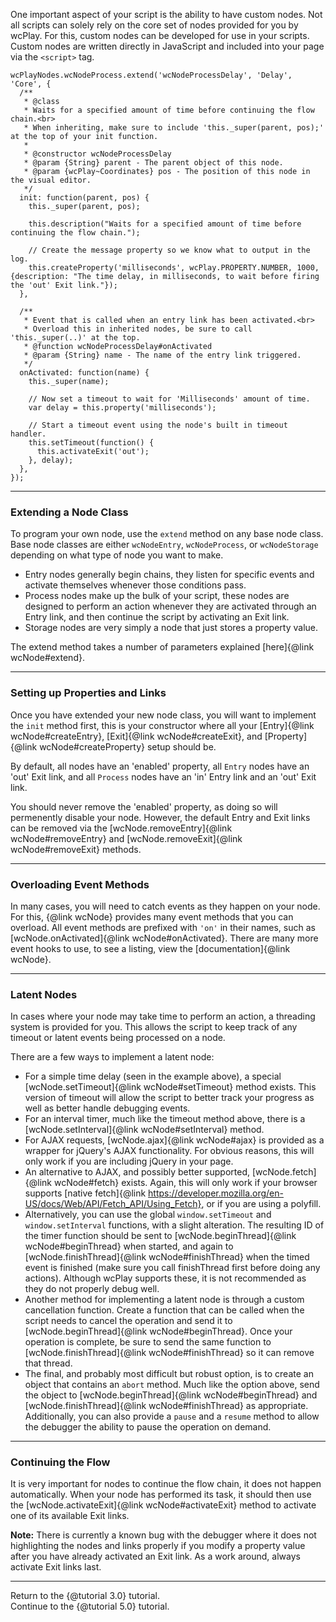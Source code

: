 
One important aspect of your script is the ability to have custom nodes. Not all scripts can solely rely on the core set of nodes provided for you by wcPlay. For this, custom nodes can be developed for use in your scripts. Custom nodes are written directly in JavaScript and included into your page via the `<script>` tag.

```
wcPlayNodes.wcNodeProcess.extend('wcNodeProcessDelay', 'Delay', 'Core', {
  /**
   * @class
   * Waits for a specified amount of time before continuing the flow chain.<br>
   * When inheriting, make sure to include 'this._super(parent, pos);' at the top of your init function.
   *
   * @constructor wcNodeProcessDelay
   * @param {String} parent - The parent object of this node.
   * @param {wcPlay~Coordinates} pos - The position of this node in the visual editor.
   */
  init: function(parent, pos) {
    this._super(parent, pos);

    this.description("Waits for a specified amount of time before continuing the flow chain.");

    // Create the message property so we know what to output in the log.
    this.createProperty('milliseconds', wcPlay.PROPERTY.NUMBER, 1000, {description: "The time delay, in milliseconds, to wait before firing the 'out' Exit link."});
  },

  /**
   * Event that is called when an entry link has been activated.<br>
   * Overload this in inherited nodes, be sure to call 'this._super(..)' at the top.
   * @function wcNodeProcessDelay#onActivated
   * @param {String} name - The name of the entry link triggered.
   */
  onActivated: function(name) {
    this._super(name);

    // Now set a timeout to wait for 'Milliseconds' amount of time.    
    var delay = this.property('milliseconds');

    // Start a timeout event using the node's built in timeout handler.
    this.setTimeout(function() {
      this.activateExit('out');
    }, delay);
  },
});
```

****
### Extending a Node Class ###

To program your own node, use the `extend` method on any base node class. Base node classes are either `wcNodeEntry`, `wcNodeProcess`, or `wcNodeStorage` depending on what type of node you want to make.
- Entry nodes generally begin chains, they listen for specific events and activate themselves whenever those conditions pass.
- Process nodes make up the bulk of your script, these nodes are designed to perform an action whenever they are activated through an Entry link, and then continue the script by activating an Exit link.
- Storage nodes are very simply a node that just stores a property value.

The extend method takes a number of parameters explained [here]{@link wcNode#extend}.


****
### Setting up Properties and Links ###

Once you have extended your new node class, you will want to implement the `init` method first, this is your constructor where all your [Entry]{@link wcNode#createEntry}, [Exit]{@link wcNode#createExit}, and [Property]{@link wcNode#createProperty} setup should be.

By default, all nodes have an 'enabled' property, all `Entry` nodes have an 'out' Exit link, and all `Process` nodes have an 'in' Entry link and an 'out' Exit link.

You should never remove the 'enabled' property, as doing so will permenently disable your node. However, the default Entry and Exit links can be removed via the [wcNode.removeEntry]{@link wcNode#removeEntry} and [wcNode.removeExit]{@link wcNode#removeExit} methods.


****
### Overloading Event Methods ###

In many cases, you will need to catch events as they happen on your node. For this, {@link wcNode} provides many event methods that you can overload. All event methods are prefixed with `'on'` in their names, such as [wcNode.onActivated]{@link wcNode#onActivated}. There are many more event hooks to use, to see a listing, view the [documentation]{@link wcNode}.


****
### Latent Nodes ###

In cases where your node may take time to perform an action, a threading system is provided for you. This allows the script to keep track of any timeout or latent events being processed on a node.

There are a few ways to implement a latent node:
 - For a simple time delay (seen in the example above), a special [wcNode.setTimeout]{@link wcNode#setTimeout} method exists. This version of timeout will allow the script to better track your progress as well as better handle debugging events.
 - For an interval timer, much like the timeout method above, there is a [wcNode.setInterval]{@link wcNode#setInterval} method.
 - For AJAX requests, [wcNode.ajax]{@link wcNode#ajax} is provided as a wrapper for jQuery's AJAX functionality. For obvious reasons, this will only work if you are including jQuery in your page.
 - An alternative to AJAX, and possibly better supported, [wcNode.fetch]{@link wcNode#fetch} exists. Again, this will only work if your browser supports [native fetch]{@link https://developer.mozilla.org/en-US/docs/Web/API/Fetch_API/Using_Fetch}, or if you are using a polyfill.
 - Alternatively, you can use the global `window.setTimeout` and `window.setInterval` functions, with a slight alteration. The resulting ID of the timer function should be sent to [wcNode.beginThread]{@link wcNode#beginThread} when started, and again to [wcNode.finishThread]{@link wcNode#finishThread} when the timed event is finished (make sure you call finishThread first before doing any actions). Although wcPlay supports these, it is not recommended as they do not properly debug well.
 - Another method for implementing a latent node is through a custom cancellation function. Create a function that can be called when the script needs to cancel the operation and send it to [wcNode.beginThread]{@link wcNode#beginThread}. Once your operation is complete, be sure to send the same function to [wcNode.finishThread]{@link wcNode#finishThread} so it can remove that thread.
 - The final, and probably most difficult but robust option, is to create an object that contains an `abort` method. Much like the option above, send the object to [wcNode.beginThread]{@link wcNode#beginThread} and [wcNode.finishThread]{@link wcNode#finishThread} as appropriate. Additionally, you can also provide a `pause` and a `resume` method to allow the debugger the ability to pause the operation on demand.


****
### Continuing the Flow ###

It is very important for nodes to continue the flow chain, it does not happen automatically. When your node has performed its task, it should then use the [wcNode.activateExit]{@link wcNode#activateExit} method to activate one of its available Exit links.

**Note:** There is currently a known bug with the debugger where it does not highlighting the nodes and links properly if you modify a property value after you have already activated an Exit link. As a work around, always activate Exit links last.


****
Return to the {@tutorial 3.0} tutorial.  
Continue to the {@tutorial 5.0} tutorial.  